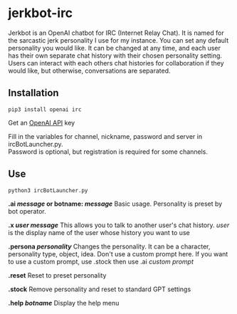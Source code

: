 # jerkbot-irc
Jerkbot is an OpenAI chatbot for IRC (Internet Relay Chat).  It is named for the sarcastic jerk personality I use for my instance.  You can set any default personality you would like.  It can be changed at any time, and each user has their own separate chat history with their chosen personality setting.  Users can interact with each others chat histories for collaboration if they would like, but otherwise, conversations are separated.

## Installation

```
pip3 install openai irc
```
Get an [OpenAI API](https://platform.openai.com/signup) key 

Fill in the variables for channel, nickname, password and server in ircBotLauncher.py.  
Password is optional, but registration is required for some channels.

## Use
```
python3 ircBotLauncher.py
```
**.ai _message_ or botname: _message_**
    Basic usage.
    Personality is preset by bot operator.
    
**.x _user message_**
    This allows you to talk to another user's chat history.
    _user_ is the display name of the user whose history you want to use
     
**.persona _personality_**
    Changes the personality.  It can be a character, personality type, object, idea.
    Don't use a custom prompt here.
    If you want to use a custom prompt, use .stock then use .ai _custom prompt_
        
**.reset**
    Reset to preset personality
    
**.stock**
    Remove personality and reset to standard GPT settings

**.help _botname_**
    Display the help menu
